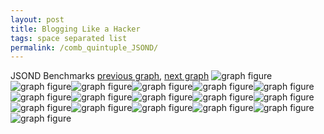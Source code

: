 ```yaml
---
layout: post
title: Blogging Like a Hacker
tags: space separated list
permalink: /comb_quintuple_JSOND/
---
```


JSOND Benchmarks
[previous graph](../comb_quintuple_H/), [next graph](../comb_quintuple_K/)
<img src="./images/quintuple/JSOND/JSOND-AVL_box.png" alt="graph figure"><img src="./images/quintuple/JSOND/JSOND-A_box.png" alt="graph figure"><img src="./images/quintuple/JSOND/JSOND-CYPHERD_box.png" alt="graph figure"><img src="./images/quintuple/JSOND/JSOND-EGG_box.png" alt="graph figure"><img src="./images/quintuple/JSOND/JSOND-FACE_box.png" alt="graph figure"><img src="./images/quintuple/JSOND/JSOND-FLOYD_box.png" alt="graph figure"><img src="./images/quintuple/JSOND/JSOND-F_box.png" alt="graph figure"><img src="./images/quintuple/JSOND/JSOND-H_box.png" alt="graph figure"><img src="./images/quintuple/JSOND/JSOND-JSOND_box.png" alt="graph figure"><img src="./images/quintuple/JSOND/JSOND-K_box.png" alt="graph figure"><img src="./images/quintuple/JSOND/JSOND-O_box.png" alt="graph figure"><img src="./images/quintuple/JSOND/JSOND-PDFD_box.png" alt="graph figure"><img src="./images/quintuple/JSOND/JSOND-RB_box.png" alt="graph figure"><img src="./images/quintuple/JSOND/JSOND-ROD_box.png" alt="graph figure"><img src="./images/quintuple/JSOND/JSOND-SMATRIX_box.png" alt="graph figure"><img src="./images/quintuple/JSOND/JSOND-SORTD_box.png" alt="graph figure"><img src="./images/quintuple/JSOND/JSOND-ZB_box.png" alt="graph figure">
